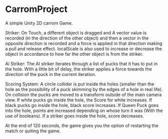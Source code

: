# CarromProject

A simple Unity 2D carrom Game.


Striker: On Touch, a different object is dragged and A vector value is recorded (in the direction of the other object) and then a vector in the opposite direction is recorded and a force is applied in that direction making a pull and release effect. localScale is also used to increase or decrease the object in accordance to how far the other object is from the striker.

Ai Striker: The AI striker iterates through a list of pucks that it has to put in the hole. With a little bit of delay, the striker applies a force towards the direction of the puck in the current iteration. 

Scoring System:  A circle collider is put inside the holes (smaller than the hole as the possibility of a puck skimming by the edges of a hole in real life). On collision the pucks are moved to a transform outside of the main camera view. If white pucks go inside the hole, the Score for white increases. If black pucks go inside the hole, black score increases. If Queen Puck goes into the hole, points are increased depending on whose turn it was (With the use of booleans).
If a striker goes inside the hole, score decreases.

At the end of 120 seconds, the game gives you the option of restarting the match or quiting the game.
